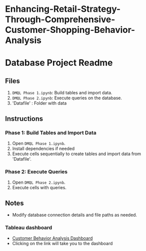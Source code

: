 # Enhancing-Retail-Strategy-Through-Comprehensive-Customer-Shopping-Behavior-Analysis

# Database Project Readme

## Files

1. `DMQL Phase 1.ipynb`: Build tables and import data.
2. `DMQL Phase 2.ipynb`: Execute queries on the database.
3. 'Datafile' : Folder with data
## Instructions

### Phase 1: Build Tables and Import Data

1. Open `DMQL Phase 1.ipynb`.
2. Install dependencies if needed
3. Execute cells sequentially to create tables and import data from 'Datafile'.


### Phase 2: Execute Queries

1. Open `DMQL Phase 2.ipynb`.
2. Execute cells with queries.

## Notes

- Modify database connection details and file paths as needed.


### Tableau dashboard
- [Customer Behavior Analysis Dashboard](https://public.tableau.com/views/CustomerBehaviorAnalyticsDashboard_17380180350950/Dashboard1?:language=en-US&:sid=&:redirect=auth&:display_count=n&:origin=viz_share_link)
- Clicking on the link will take you to the dashboard
